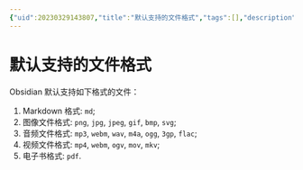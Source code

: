 ```yaml
---
{"uid":20230329143807,"title":"默认支持的文件格式","tags":[],"description":null,"author":"OS","type":"other","draft":false,"editable":false,"modified":20230621183456,"dg-publish":true,"permalink":"/lake-of-knowledge/10-obsidian/obsidian//","dgPassFrontmatter":true}
---
```



# 默认支持的文件格式

Obsidian 默认支持如下格式的文件：

1. Markdown 格式: `md`;
2. 图像文件格式: `png`, `jpg`, `jpeg`, `gif`, `bmp`, `svg`;
3. 音频文件格式: `mp3`, `webm`, `wav`, `m4a`, `ogg`, `3gp`, `flac`;
4. 视频文件格式: `mp4`, `webm`, `ogv`, `mov`, `mkv`;
5. 电子书格式: `pdf`.